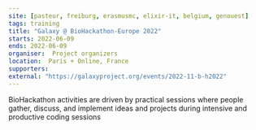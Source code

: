```yaml
---
site: [pasteur, freiburg, erasmusmc, elixir-it, belgium, genouest]
tags: training
title: "Galaxy @ BioHackathon-Europe 2022"
starts: 2022-06-09
ends: 2022-06-09
organiser:  Project organizers 
location:  Paris + Online, France
supporters: 
external: "https://galaxyproject.org/events/2022-11-b-h2022"
---
```


BioHackathon activities are driven by practical sessions where people gather, discuss, and implement ideas and projects during intensive and productive coding sessions 
